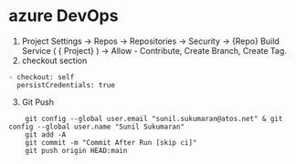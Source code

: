 # azure DevOps

1. Project Settings -> Repos -> Repositories -> Security -> {Repo} Build Service ( { Project} ) -> Allow - Contribute, Create Branch, Create Tag.
2. checkout section
```
- checkout: self
  persistCredentials: true
```
3. Git Push
```
    git config --global user.email "sunil.sukumaran@atos.net" & git config --global user.name "Sunil Sukumaran"
    git add -A
    git commit -m "Commit After Run [skip ci]"
    git push origin HEAD:main
```
